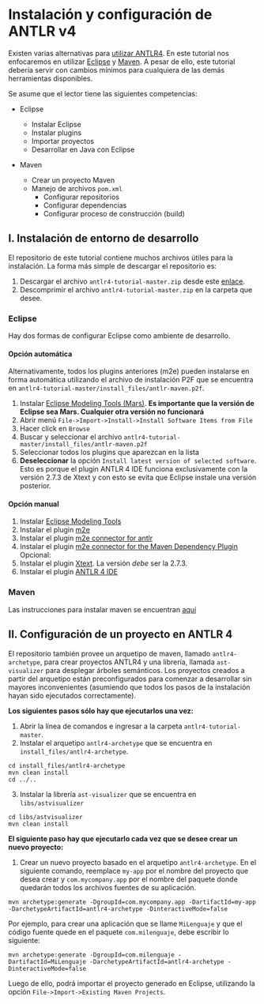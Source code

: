 # Instalación y configuración de ANTLR v4

Existen varias alternativas para [utilizar ANTLR4](http://www.antlr.org/tools.html). En este tutorial nos enfocaremos en utilizar [Eclipse](http://www.eclipse.org/) y [Maven](https://maven.apache.org/). A pesar de ello, este tutorial debería servir con cambios mínimos para cualquiera de las demás herramientas disponibles.

Se asume que el lector tiene las siguientes competencias:

* Eclipse
    - Instalar Eclipse
    - Instalar plugins
    - Importar proyectos
    - Desarrollar en Java con Eclipse

* Maven
    - Crear un proyecto Maven
    - Manejo de archivos `pom.xml`
        - Configurar repositorios
        - Configurar dependencias
        - Configurar proceso de construcción (build)

## I. Instalación de entorno de desarrollo

El repositorio de este tutorial contiene muchos archivos útiles para la instalación. La forma más simple de descargar el repositorio es:

1. Descargar el archivo `antlr4-tutorial-master.zip` desde este [enlace](https://github.com/jpavlich/antlr4-tutorial/archive/master.zip).
2. Descomprimir el archivo `antlr4-tutorial-master.zip` en la carpeta que desee.


### Eclipse
Hay dos formas de configurar Eclipse como ambiente de desarrollo.

#### Opción automática

Alternativamente, todos los plugins anteriores (m2e) pueden instalarse en forma automática utilizando el archivo de instalación P2F que se encuentra en `antlr4-tutorial-master/install_files/antlr-maven.p2f`.

1. Instalar [Eclipse Modeling Tools (Mars)](http://www.eclipse.org/downloads/packages/eclipse-modeling-tools/mars2). **Es importante que la versión de Eclipse sea Mars. Cualquier otra versión no funcionará**
2. Abrir menú `File->Import->Install->Install Software Items from File`
3. Hacer click en `Browse`
4. Buscar y seleccionar el archivo `antlr4-tutorial-master/install_files/antlr-maven.p2f`
5. Seleccionar todos los plugins que aparezcan en la lista 
6. **Deseleccionar** la opción `Install latest version of selected software`. Esto es porque el plugin ANTLR 4 IDE funciona exclusivamente con la versión 2.7.3 de Xtext y con esto se evita que Eclipse instale una versión posterior.

#### Opción manual

1. Instalar [Eclipse Modeling Tools](http://www.eclipse.org/downloads/packages/eclipse-modeling-tools/mars2)
2. Instalar el plugin [m2e](http://www.eclipse.org/m2e/)
3. Instalar el plugin   [m2e connector for antlr ]()
4. Instalar el plugin   [m2e connector for the Maven Dependency Plugin]()
Opcional:
1. Instalar el plugin [Xtext](https://eclipse.org/Xtext/download.html). La versión _debe_ ser la 2.7.3.
2. Instalar el plugin [ANTLR 4 IDE](https://github.com/jknack/antlr4ide)

### Maven

Las instrucciones para instalar maven se encuentran [aquí](https://maven.apache.org/install.html)

## II. Configuración de un proyecto en ANTLR 4

El repositorio también provee un arquetipo de maven, llamado `antlr4-archetype`, para crear proyectos ANTLR4 y una librería, llamada `ast-visualizer` para desplegar árboles semánticos. Los proyectos creados a partir del arquetipo están preconfigurados para comenzar a desarrollar sin mayores inconvenientes (asumiendo que todos los pasos de la instalación hayan sido ejecutados correctamente).

**Los siguientes pasos sólo hay que ejecutarlos una vez:**

1. Abrir la línea de comandos e ingresar a la carpeta `antlr4-tutorial-master`.
2. Instalar el arquetipo `antlr4-archetype` que se encuentra en `install_files/antlr4-archetype`.
```
cd install_files/antlr4-archetype
mvn clean install
cd ../..
```
3. Instalar la librería `ast-visualizer` que se encuentra en `libs/astvisualizer`
```
cd libs/astvisualizer
mvn clean install
```

**El siguiente paso hay que ejecutarlo cada vez que se desee crear un nuevo proyecto:**

1. Crear un nuevo proyecto basado en el arquetipo `antlr4-archetype`. En el siguiente comando, reemplace `my-app` por el nombre del proyecto que desea crear y `com.mycompany.app` por el nombre del paquete donde quedarán todos los archivos fuentes de su aplicación.

```
mvn archetype:generate -DgroupId=com.mycompany.app -DartifactId=my-app -DarchetypeArtifactId=antlr4-archetype -DinteractiveMode=false
```

Por ejemplo, para crear una aplicación que se llame `MiLenguaje` y que el código fuente quede en el paquete `com.milenguaje`, debe escribir lo siguiente:

```
mvn archetype:generate -DgroupId=com.milenguaje -DartifactId=MiLenguaje -DarchetypeArtifactId=antlr4-archetype -DinteractiveMode=false
```

Luego de ello, podrá importar el proyecto generado en Eclipse, utilizando la opción `File->Import->Existing Maven Projects`.


